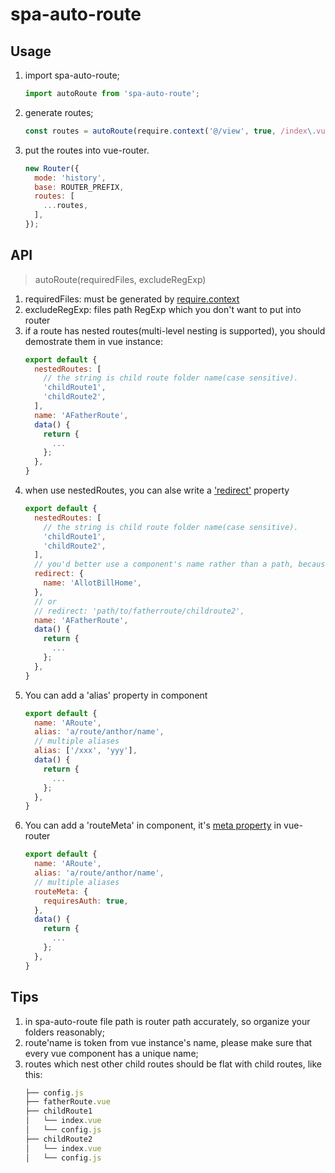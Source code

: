 # spa-auto-route

## Usage
1. import spa-auto-route;
    ```js
    import autoRoute from 'spa-auto-route';
    ```
2. generate routes;
    ```js
    const routes = autoRoute(require.context('@/view', true, /index\.vue$/), /\/component\//);
    ```
3. put the routes into vue-router.
    ```js
    new Router({
      mode: 'history',
      base: ROUTER_PREFIX,
      routes: [
        ...routes,
      ],
    });
    ```

## API

> autoRoute(requiredFiles, excludeRegExp)

1. requiredFiles: must be generated by [require.context](https://webpack.js.org/guides/dependency-management/#require-context)
2. excludeRegExp: files path RegExp which you don't want to put into router
3. if a route has nested routes(multi-level nesting is supported), you should demostrate them in vue instance:
    ```js
    export default {
      nestedRoutes: [
        // the string is child route folder name(case sensitive).
        'childRoute1',
        'childRoute2',
      ],
      name: 'AFatherRoute',
      data() {
        return {
          ...
        };
      },
    }
    ```
4. when use nestedRoutes, you can alse write a ['redirect'](https://router.vuejs.org/guide/essentials/redirect-and-alias.html#redirect) property
    ```js
    export default {
      nestedRoutes: [
        // the string is child route folder name(case sensitive).
        'childRoute1',
        'childRoute2',
      ],
      // you'd better use a component's name rather than a path, because path may be modified occasionally. And name is shorter than path!
      redirect: {
        name: 'AllotBillHome',
      },
      // or
      // redirect: 'path/to/fatherroute/childroute2',
      name: 'AFatherRoute',
      data() {
        return {
          ...
        };
      },
    }
    ```
5. You can add a 'alias' property in component
    ```js
    export default {
      name: 'ARoute',
      alias: 'a/route/anthor/name',
      // multiple aliases
      alias: ['/xxx', 'yyy'],
      data() {
        return {
          ...
        };
      },
    }
    ```
6. You can add a 'routeMeta' in component, it's [meta property](https://router.vuejs.org/zh/guide/advanced/meta.html) in vue-router
    ```js
    export default {
      name: 'ARoute',
      alias: 'a/route/anthor/name',
      // multiple aliases
      routeMeta: {
        requiresAuth: true,
      },
      data() {
        return {
          ...
        };
      },
    }
    ```

## Tips
1. in spa-auto-route file path is router path accurately, so organize your folders reasonably;
2. route'name is token from vue instance's name, please make sure that every vue component has a unique name;
3. routes which nest other child routes should be flat with child routes, like this:
    ```js
    ├── config.js
    ├── fatherRoute.vue
    ├── childRoute1
    │   └── index.vue
    │   └── config.js
    ├── childRoute2
    │   └── index.vue
    │   └── config.js
    ```
